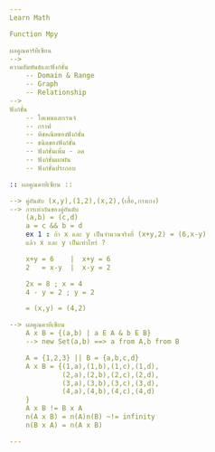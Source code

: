 ```yaml
---
Learn Math 

Function Mpy

ผลคูณคาร์ทีเซียน
-->
ความสัมพันธ์และฟังก์ชั่น
    -- Domain & Range
    -- Graph
    -- Relationship
-->
ฟังก์ชั่น
    -- โดเมนและเรนจ์
    -- กราฟ
    -- พีชคณิตของฟังก์ชั่น
    -- ชนิดของฟังก์ชั่น
    -- ฟังก์ชั่นเพิ่ม - ลด
    -- ฟังก์ชั่นผกผัน
    -- ฟังก์ชั่นประกอบ

:: ผลคูณคาทีเซียน ::

--> คู่อันดับ (x,y),(1,2),(x,2),(เสื้อ,กางเกง)
--> การเท่ากันของคู่อันดับ
    (a,b) = (c,d) 
    a = c && b = d
    ex 1 : ถ้า x และ y เป็นจำนวนจริงที่ (x+y,2) = (6,x-y)
    แล้ว x และ y เป็นเท่าไหร่ ? 

    x+y = 6    |  x+y = 6
    2   = x-y  |  x-y = 2 

    2x = 8 ; x = 4
    4 - y = 2 ; y = 2 

    = (x,y) = (4,2) 

--> ผลคูณคาทีเซียน
    A x B = {(a,b) | a E A & b E B}
    --> new Set(a,b) ==> a from A,b from B

    A = {1,2,3} || B = {a,b,c,d}
    A x B = {(1,a),(1,b),(1,c),(1,d),
             (2,a),(2,b),(2,c),(2,d),
             (3,a),(3,b),(3,c),(3,d),
             (4,a),(4,b),(4,c),(4,d)    
    }
    A x B != B x A
    n(A x B) = n(A)n(B) ~!= infinity
    n(B x A) = n(A x B)

---
```


